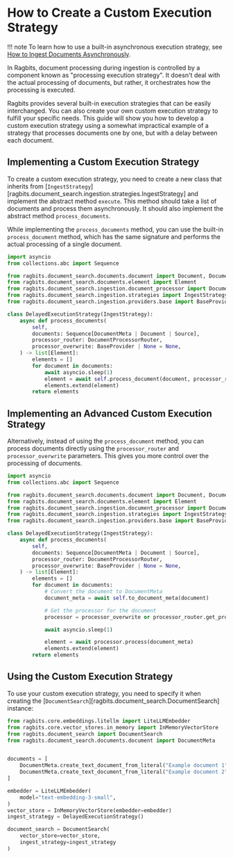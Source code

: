 # How to Create a Custom Execution Strategy

!!! note
    To learn how to use a built-in asynchronous execution strategy, see [How to Ingest Documents Asynchronously](async_processing.md).

In Ragbits, document processing during ingestion is controlled by a component known as "processing execution strategy". It doesn't deal with the actual processing of documents, but rather, it orchestrates how the processing is executed.

Ragbits provides several built-in execution strategies that can be easily interchanged. You can also create your own custom execution strategy to fulfill your specific needs. This guide will show you how to develop a custom execution strategy using a somewhat impractical example of a strategy that processes documents one by one, but with a delay between each document.

## Implementing a Custom Execution Strategy

To create a custom execution strategy, you need to create a new class that inherits from [`IngestStrategy`][ragbits.document_search.ingestion.strategies.IngestStrategy] and implement the abstract method `execute`. This method should take a list of documents and process them asynchronously. It should also implement the abstract method `process_documents`.

While implementing the `process_documents` method, you can use the built-in `process_document` method, which has the same signature and performs the actual processing of a single document.

```python
import asyncio
from collections.abc import Sequence

from ragbits.document_search.documents.document import Document, DocumentMeta, Source
from ragbits.document_search.documents.element import Element
from ragbits.document_search.ingestion.document_processor import DocumentProcessorRouter
from ragbits.document_search.ingestion.strategies import IngestStrategy
from ragbits.document_search.ingestion.providers.base import BaseProvider

class DelayedExecutionStrategy(IngestStrategy):
    async def process_documents(
        self,
        documents: Sequence[DocumentMeta | Document | Source],
        processor_router: DocumentProcessorRouter,
        processor_overwrite: BaseProvider | None = None,
    ) -> list[Element]:
        elements = []
        for document in documents:
            await asyncio.sleep(1)
            element = await self.process_document(document, processor_router, processor_overwrite)
            elements.extend(element)
        return elements
```

## Implementing an Advanced Custom Execution Strategy

Alternatively, instead of using the `process_document` method, you can process documents directly using the `processor_router` and `processor_overwrite` parameters. This gives you more control over the processing of documents.

```python
import asyncio
from collections.abc import Sequence

from ragbits.document_search.documents.document import Document, DocumentMeta, Source
from ragbits.document_search.documents.element import Element
from ragbits.document_search.ingestion.document_processor import DocumentProcessorRouter
from ragbits.document_search.ingestion.strategies import IngestStrategy
from ragbits.document_search.ingestion.providers.base import BaseProvider

class DelayedExecutionStrategy(IngestStrategy):
    async def process_documents(
        self,
        documents: Sequence[DocumentMeta | Document | Source],
        processor_router: DocumentProcessorRouter,
        processor_overwrite: BaseProvider | None = None,
    ) -> list[Element]:
        elements = []
        for document in documents:
            # Convert the document to DocumentMeta
            document_meta = await self.to_document_meta(document)

            # Get the processor for the document
            processor = processor_overwrite or processor_router.get_provider(document)

            await asyncio.sleep(1)

            element = await processor.process(document_meta)
            elements.extend(element)
        return elements
```

## Using the Custom Execution Strategy

To use your custom execution strategy, you need to specify it when creating the [`DocumentSearch`][ragbits.document_search.DocumentSearch] instance:

```python
from ragbits.core.embeddings.litellm import LiteLLMEmbedder
from ragbits.core.vector_stores.in_memory import InMemoryVectorStore
from ragbits.document_search import DocumentSearch
from ragbits.document_search.documents.document import DocumentMeta


documents = [
    DocumentMeta.create_text_document_from_literal("Example document 1"),
    DocumentMeta.create_text_document_from_literal("Example document 2"),
]

embedder = LiteLLMEmbedder(
    model="text-embedding-3-small",
)
vector_store = InMemoryVectorStore(embedder=embedder)
ingest_strategy = DelayedExecutionStrategy()

document_search = DocumentSearch(
    vector_store=vector_store,
    ingest_strategy=ingest_strategy
)
```
